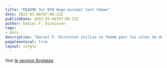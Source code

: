 ```yaml
---
title: "README for DFD Hugo minimal test theme"
date: 2022-01-06T07:06:23Z
publishDate: 2022-01-06T07:06:23Z
author: Daniel F. Dickinson
tags:
- docs
description: "Daniel F. Dickinson utilise ce thème pour les sites de démonstration/test des modules sur lesquels il travaille."
pageCanonical: true
layout: single
---
```


Voir [le version Anglaise](/minimal-test-theme/readme/readme/)
